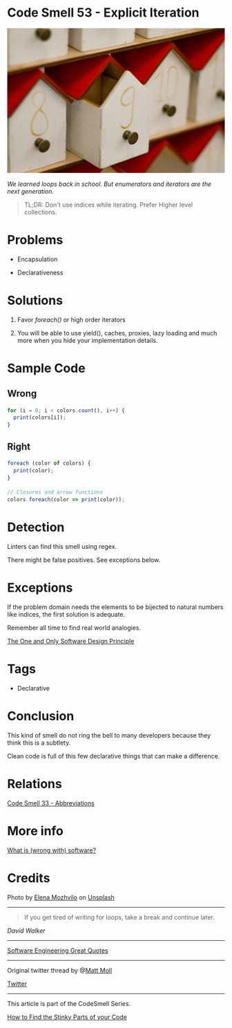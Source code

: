 # Code Smell 53 - Explicit Iteration

![Code Smell 53 - Explicit Iteration](Code%20Smell%2053%20-%20Explicit%20Iteration.jpg)

*We learned loops back in school. But enumerators and iterators are the next generation.*

> TL;DR: Don't use indices while iterating. Prefer Higher level collections.

# Problems

- Encapsulation

- Declarativeness

# Solutions

1. Favor *foreach()* or high order iterators

2. You will be able to use yield(), caches, proxies, lazy loading and much more when you hide your implementation details.

# Sample Code

## Wrong

[Gist Url]: # (https://gist.github.com/mcsee/9277f66f0a09b0e01ab217a65f80fe61)
```javascript
for (i = 0; i < colors.count(), i++) {
  print(colors[i]);
}
```

## Right

[Gist Url]: # (https://gist.github.com/mcsee/c5640773e3691e2aa6ac6db27b5596bf)
```javascript
foreach (color of colors) {
  print(color);
}

// Closures and arrow functions
colors.foreach(color => print(color));
```

# Detection

Linters can find this smell using regex.

There might be false positives. See exceptions below.

# Exceptions

If the problem domain needs the elements to be bijected to natural numbers like indices, the first solution is adequate.

Remember all time to find real world analogies.

[The One and Only Software Design Principle](https://github.com/mcsee/Software-Design-Articles/tree/main/Articles/Theory/The%20One%20and%20Only%20Software%20Design%20Principle/readme.md)

# Tags

- Declarative

# Conclusion

This kind of smell do not ring the bell to many developers because they think this is a subtlety. 

Clean code is full of this few declarative things that can make a difference.

# Relations

[Code Smell 33 - Abbreviations](https://github.com/mcsee/Software-Design-Articles/tree/main/Articles/Code%20Smells/Code%20Smell%2033%20-%20Abbreviations/readme.md)

# More info

[What is (wrong with) software?](https://github.com/mcsee/Software-Design-Articles/tree/main/Articles/Theory/What%20is%20(wrong%20with)%20software/readme.md)

# Credits

<span>Photo by [Elena Mozhvilo](https://unsplash.com/@miracleday) on [Unsplash](https://unsplash.com/s/photos/jack-in-the--box)</span>

* * *

> If you get tired of writing for loops, take a break and continue later.

_David Walker_
 
* * *
 
[Software Engineering Great Quotes](https://github.com/mcsee/Software-Design-Articles/tree/main/Articles/Quotes/Software%20Engineering%20Great%20Quotes/readme.md)

* * *

Original twitter thread by @[Matt Moll](@MattCodeJourney)

[Twitter](https://twitter.com/1346193744178110465)

* * * 

This article is part of the CodeSmell Series.

[How to Find the Stinky Parts of your Code](https://github.com/mcsee/Software-Design-Articles/tree/main/Articles/Code%20Smells/How%20to%20Find%20the%20Stinky%20parts%20of%20your%20Code/readme.md)